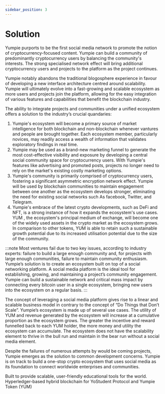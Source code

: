 ```yaml
---
sidebar_position: 3
---
```


# Solution

Yumpie purports to be the first social media network to promote the notion of cryptocurrency-focused content. Yumpie can build a community of predominantly cryptocurrency users by balancing the community's interests. The strong specialised network effect will bring additional cryptocurrency users and projects to the platform as the project continues.

Yumpie notably abandons the traditional blogosphere experience in favour of developing a new interface architecture centred around scalability. Yumpie will ultimately evolve into a fast-growing and scalable ecosystem as more users and projects join the platform, allowing for the easy integration of various features and capabilities that benefit the blockchain industry.

The ability to integrate projects and communities under a unified ecosystem offers a solution to the industry’s crucial quandaries:

1.	Yumpie's ecosystem will become a primary source of market intelligence for both blockchain and non-blockchain whenever vantures and people are brought together. Each ecosystem member, particularly novices, may readily access a wealth of information that validates exploratory findings in real time.
2.	Yumpie may be used as a brand-new marketing funnel to generate the most cost-effective visibility and exposure by developing a central social community space for cryptocurrency users. With Yumpie's features like advertising and promoted posts, projects no longer need to rely on the market's existing costly marketing options.
3.	Yumpie's community is primarily comprised of cryptocurrency users, fostering a significant asymmetric encryption network effect. Yumpie will be used by blockchain communities to maintain engagement between one another as the ecosystem develops stronger, eliminating the need for existing social networks such As facebook, Twitter, and Telegram.
4.	Yumpie's embrace of the latest crypto developments, such as DeFi and NFT, is a strong instance of how it expands the ecosystem's use cases. YUM , the ecosystem's principal medium of exchange, will become one of the widely used assets in the crypto market as the ecosystem grows. In comparison to other tokens, YUM is able to retain such a sustainable growth potential due to its increased utilisation potential due to the size of the community.

:::note
Most ventures fail due to two key issues, according to industry experts: failure to build a large enough community and, for projects with large enough communities, failure to maintain community enthusiasm. Yumpie’s solution is to create an ecosystem built on top of a social networking platform. A social media platform is the ideal tool for establishing, growing, and maintaining a project’s community engagement. Yumpie can build a sustainable network and critical mass impact by connecting every bitcoin user in a single ecosystem, bringing new users into the ecosystem on a regular basis.
:::

The concept of leveraging a social media platform gives rise to a linear and scalable business model in contrary to the concept of “Do Things that Don’t Scale”. Yumpie’s ecosystem is made up of several use cases. The utility of YUM and revenue generated by the ecosystem will increase at a cumulative proportion as the ecosystem grows. The greater the incentive and reward funnelled back to each YUM holder, the more money and utility the ecosystem can accumulate. The ecosystem does not have the scalability element to thrive in the bull run and maintain in the bear run without a social media element.

Despite the failures of numerous attempts by would be coming projects, Yumpie emerges as the solution to common development concerns. Yumpie is on track to build a one-stop crypto ecosystem that uses social media as its foundation to connect worldwide enterprises and communities.

Built to provide scalable, user-friendly educational tools for the world. Hyperledger-based hybrid blockchain for YoStudent Protocol and Yumpie Token (YUM)
